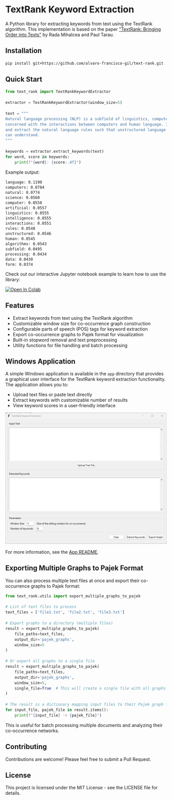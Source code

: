 # TextRank Keyword Extraction

A Python library for extracting keywords from text using the TextRank algorithm. This implementation is based on the paper ["TextRank: Bringing Order into Texts"](https://web.eecs.umich.edu/~mihalcea/papers/mihalcea.emnlp04.pdf) by Rada Mihalcea and Paul Tarau.

## Installation

```bash
pip install git+https://github.com/alvaro-francisco-gil/text-rank.git
```

## Quick Start

```python
from text_rank import TextRankKeywordExtractor

extractor = TextRankKeywordExtractor(window_size=5)

text = """
Natural language processing (NLP) is a subfield of linguistics, computer science, and artificial intelligence 
concerned with the interactions between computers and human language. It is used to apply algorithms to identify 
and extract the natural language rules such that unstructured language data is converted into a form that computers 
can understand.
"""

keywords = extractor.extract_keywords(text)
for word, score in keywords:
    print(f"{word}: {score:.4f}")
```

Example output:
```
language: 0.1190
computers: 0.0784
natural: 0.0774
science: 0.0560
computer: 0.0558
artificial: 0.0557
linguistics: 0.0555
intelligence: 0.0555
interactions: 0.0551
rules: 0.0548
unstructured: 0.0546
human: 0.0545
algorithms: 0.0543
subfield: 0.0495
processing: 0.0434
data: 0.0430
form: 0.0374
```
Check out our interactive Jupyter notebook example to learn how to use the library:

[![Open In Colab](https://colab.research.google.com/assets/colab-badge.svg)](https://colab.research.google.com/github/alvaro-francisco-gil/text-rank/blob/main/examples/using_text_rank.ipynb)

## Features

- Extract keywords from text using the TextRank algorithm
- Customizable window size for co-occurrence graph construction
- Configurable parts of speech (POS) tags for keyword extraction
- Export co-occurrence graphs to Pajek format for visualization
- Built-in stopword removal and text preprocessing
- Utility functions for file handling and batch processing

## Windows Application

A simple Windows application is available in the `app` directory that provides a graphical user interface for the TextRank keyword extraction functionality. The application allows you to:

- Upload text files or paste text directly
- Extract keywords with customizable number of results
- View keyword scores in a user-friendly interface

![TextRank Application Screenshot](app/text_rank_app.png)

For more information, see the [App README](app/README.md).

## Exporting Multiple Graphs to Pajek Format

You can also process multiple text files at once and export their co-occurrence graphs to Pajek format:

```python
from text_rank.utils import export_multiple_graphs_to_pajek

# List of text files to process
text_files = ['file1.txt', 'file2.txt', 'file3.txt']

# Export graphs to a directory (multiple files)
result = export_multiple_graphs_to_pajek(
    file_paths=text_files,
    output_dir='pajek_graphs',
    window_size=5
)

# Or export all graphs to a single file
result = export_multiple_graphs_to_pajek(
    file_paths=text_files,
    output_dir='pajek_graphs',
    window_size=5,
    single_file=True  # This will create a single file with all graphs
)

# The result is a dictionary mapping input files to their Pajek graph files
for input_file, pajek_file in result.items():
    print(f"{input_file} -> {pajek_file}")
```

This is useful for batch processing multiple documents and analyzing their co-occurrence networks.

## Contributing

Contributions are welcome! Please feel free to submit a Pull Request.

## License

This project is licensed under the MIT License - see the LICENSE file for details.
